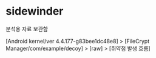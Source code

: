 # sidewinder
분석용 자료 보관함

[Android kernel/ver 4.4.177-g83bee1dc48e8] >
[FileCrypt Manager/com/example/decoy] > 
[raw] >
[취약점 발생 흐름]
